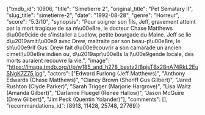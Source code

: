 {"tmdb_id": 10906, "title": "Simetierre 2", "original_title": "Pet Sematary II", "slug_title": "simetierre-2", "date": "1992-08-28", "genre": "Horreur", "score": "5.3/10", "synopsis": "Pour soigner son fils, Jeff, gravement atteint par la mort tragique de sa m\u00e8re, le docteur Chase Matthews d\u00e9cide de s'installer a Ludlow, petite bourgade du Maine. Jeff se lie d\u2019amiti\u00e9 avec Drew, maltraite par son beau-p\u00e8re, le sh\u00e9rif Gus. Drew fait d\u00e9couvrir a son camarade un ancien cimeti\u00e8re indien ou, d\u2019apr\u00e8s la l\u00e9gende locale, des morts auraient recouvre la vie.", "image": "https://image.tmdb.org/t/p/w185_and_h278_bestv2/8pjsTBx28nA74RkL2EuSNgK7Z75.jpg", "actors": ["Edward Furlong (Jeff Matthews)", "Anthony Edwards (Chase Matthews)", "Clancy Brown (Sheriff Gus Gilbert)", "Jared Rushton (Clyde Parker)", "Sarah Trigger (Marjorie Hargrove)", "Lisa Waltz (Amanda Gilbert)", "Darlanne Fluegel (Renee Hallow)", "Jason McGuire (Drew Gilbert)", "Jim Peck (Quentin Yolander)"], "comments": [], "recommandations_id": [8913, 11428, 25748, 27769]}
